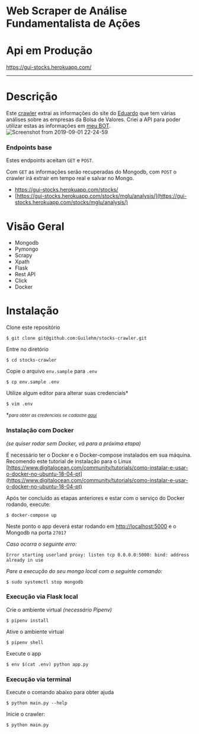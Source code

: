 # Web Scraper de Análise Fundamentalista de Ações


# Api em Produção
https://gui-stocks.herokuapp.com/


---

# Descrição

Este [crawler](https://github.com/Guilehm/stocks-crawler/blob/master/stocks_spider.py) extrai as informações do site do [Eduardo](https://eduardocavalcanti.com/) que tem várias análises sobre as empresas da Bolsa de Valores.
Criei a API para poder utilizar estas as informações em [meu BOT](https://github.com/Guilehm/dark-souls).
![Screenshot from 2019-09-01 22-24-59](https://user-images.githubusercontent.com/33688752/64085159-5c637d80-cd07-11e9-9c3e-c85809798ed7.png)


###  Endpoints base
Estes endpoints aceitam `GET` e `POST`.

Com `GET` as informações serão recuperadas do Mongodb, com `POST` o crawler irá extrair em tempo real e salvar no Mongo.
* https://gui-stocks.herokuapp.com/stocks/
* [https://gui-stocks.herokuapp.com/stocks/mglu/analysis/](https://gui-stocks.herokuapp.com/stocks/mglu/analysis/)

# Visão Geral

* Mongodb
* Pymongo
* Scrapy
* Xpath
* Flask
* Rest API
* Click
* Docker


# Instalação

Clone este repositório

    $ git clone git@github.com:Guilehm/stocks-crawler.git

Entre no diretório

    $ cd stocks-crawler
    
Copie o arquivo `env.sample` para `.env`

    $ cp env.sample .env
    
Utilize algum editor para alterar suas credenciais*

    $ vim .env
    
*<small>*para obter as credenciais se cadastre [aqui](https://eduardocavalcanti.com/cadastro/)*</small>
    
### Instalação com Docker
*(se quiser rodar sem Docker, vá para a próxima etapa)*

É necessário ter o Docker e o Docker-compose instalados em sua máquina.
Recomendo este tutorial de instalação para o Linux [https://www.digitalocean.com/community/tutorials/como-instalar-e-usar-o-docker-no-ubuntu-18-04-pt](https://www.digitalocean.com/community/tutorials/como-instalar-e-usar-o-docker-no-ubuntu-18-04-pt)

Após ter concluído as etapas anteriores e estar com o serviço do Docker rodando, execute:

    $ docker-compose up
    
Neste ponto o app deverá estar rodando em [http://localhost:5000](http://localhost:5000) e o Mongodb na porta `27017`

*Caso ocorra o seguinte erro:*
```
Error starting userland proxy: listen tcp 0.0.0.0:5000: bind: address already in use
```
*Pare a execução do seu mongo local com o seguinte comando:*

    $ sudo systemctl stop mongodb


### Execução via Flask local 

Crie o ambiente virtual *(necessário Pipenv)*

    $ pipenv install

Ative o ambiente virtual

    $ pipenv shell

Execute o app

    $ env $(cat .env) python app.py
    
### Execução via terminal

Execute o comando abaixo para obter ajuda

    $ python main.py --help

Inicie o crawler:

    $ python main.py
    
